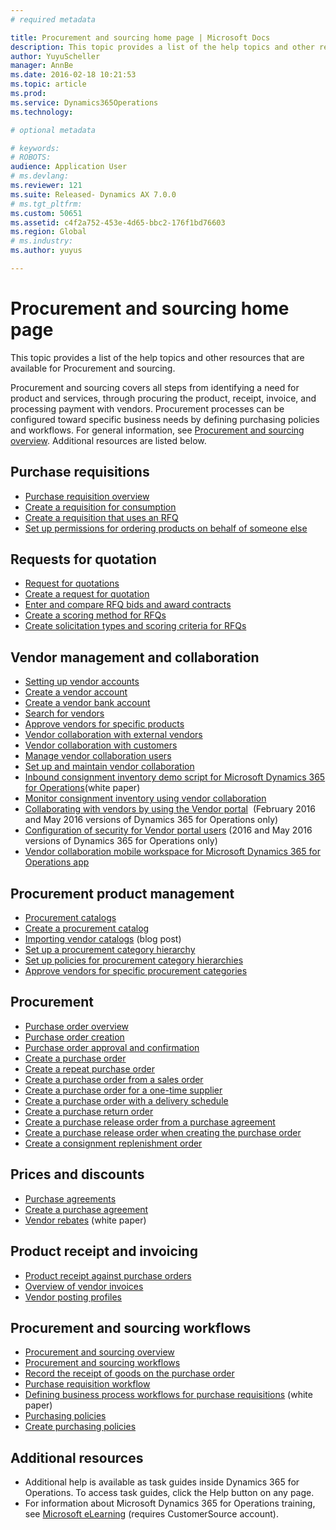 ```yaml
---
# required metadata

title: Procurement and sourcing home page | Microsoft Docs
description: This topic provides a list of the help topics and other resources that are available for Procurement and sourcing.
author: YuyuScheller
manager: AnnBe
ms.date: 2016-02-18 10:21:53
ms.topic: article
ms.prod: 
ms.service: Dynamics365Operations
ms.technology: 

# optional metadata

# keywords: 
# ROBOTS: 
audience: Application User
# ms.devlang: 
ms.reviewer: 121
ms.suite: Released- Dynamics AX 7.0.0
# ms.tgt_pltfrm: 
ms.custom: 50651
ms.assetid: c4f2a752-453e-4d65-bbc2-176f1bd76603
ms.region: Global
# ms.industry: 
ms.author: yuyus

---
```


# Procurement and sourcing home page

This topic provides a list of the help topics and other resources that are available for Procurement and sourcing.

Procurement and sourcing covers all steps from identifying a need for product and services, through procuring the product, receipt, invoice, and processing payment with vendors. Procurement processes can be configured toward specific business needs by defining purchasing policies and workflows. For general information, see [Procurement and sourcing overview](https://docs.microsoft.com/en-us/dynamics365/operations/manufacturing/procurement-sourcing/procurement-and-sourcing-overview). Additional resources are listed below.

## Purchase requisitions
-   [Purchase requisition overview](https://docs.microsoft.com/en-us/dynamics365/operations/manufacturing/procurement-sourcing/purchase-requisitions-overview)
-   [Create a requisition for consumption](http://ax.help.dynamics.com/en/wiki/create-a-requisition-for-consumption/)
-   [Create a requisition that uses an RFQ](http://ax.help.dynamics.com/en/wiki/create-a-requisition-that-uses-an-rfq/)
-   [Set up permissions for ordering products on behalf of someone else](http://ax.help.dynamics.com/en/wiki/set-up-permissions-for-ordering-products-on-behalf-of-someone-else/)

## Requests for quotation
-   [Request for quotations](https://docs.microsoft.com/en-us/dynamics365/operations/manufacturing/procurement-sourcing/request-for-quotations)
-   [Create a request for quotation](http://ax.help.dynamics.com/en/wiki/create-a-request-for-quotation/)
-   [Enter and compare RFQ bids and award contracts](http://ax.help.dynamics.com/en/wiki/enter-and-compare-rfq-bids-and-award-contracts/)
-   [Create a scoring method for RFQs](http://ax.help.dynamics.com/en/wiki/create-a-scoring-method-for-rfqs/)
-   [Create solicitation types and scoring criteria for RFQs](http://ax.help.dynamics.com/en/wiki/create-solicitation-types-and-scoring-criteria-for-rfqs/)

## Vendor management and collaboration
-   [Setting up vendor accounts](https://docs.microsoft.com/en-us/dynamics365/operations/manufacturing/procurement-sourcing/setting-up-vendor-accounts)
-   [Create a vendor account](http://ax.help.dynamics.com/en/wiki/create-a-vendor-account/)
-   [Create a vendor bank account](http://ax.help.dynamics.com/en/wiki/create-a-vendor-bank-account/)
-   [Search for vendors](http://ax.help.dynamics.com/en/wiki/search-for-vendors/)
-   [Approve vendors for specific products](http://ax.help.dynamics.com/en/wiki/approve-vendors-for-specific-products/)
-   [Vendor collaboration with external vendors](https://docs.microsoft.com/en-us/dynamics365/operations/manufacturing/procurement-sourcing/using-vendor-collaboration-to-work-with-external-vendors)
-   [Vendor collaboration with customers](https://docs.microsoft.com/en-us/dynamics365/operations/manufacturing/procurement-sourcing/using-vendor-collaboration-to-work-with-customers-in-dynamics-365-for-operations)
-   [Manage vendor collaboration users](https://docs.microsoft.com/en-us/dynamics365/operations/core/organization-administration/manage-vendor-collaboration-users)
-   [Set up and maintain vendor collaboration](https://docs.microsoft.com/en-us/dynamics365/operations/core/organization-administration/set-up-and-maintain-vendor-collaboration)
-   [Inbound consignment inventory demo script for Microsoft Dynamics 365 for Operations](https://mbs.microsoft.com/customersource/northamerica/AX/learning/documentation/white-papers/InboundConsignmentInventoryDemoScriptDynamics365Operations)(white paper)
-   [Monitor consignment inventory using vendor collaboration](http://ax.help.dynamics.com/en/wiki/monitor-consignment-inventory-using-vendor-collaboration/)
-   [Collaborating with vendors by using the Vendor portal](https://docs.microsoft.com/en-us/dynamics365/operations/manufacturing/procurement-sourcing/collaborating-with-vendors-using-the-vendor-portal)  (February 2016 and May 2016 versions of Dynamics 365 for Operations only)
-   [Configuration of security for Vendor portal users](https://docs.microsoft.com/en-us/dynamics365/operations/manufacturing/procurement-sourcing/configuring-security-for-vendor-portal-users) (2016 and May 2016 versions of Dynamics 365 for Operations only)
-   [Vendor collaboration mobile workspace for Microsoft Dynamics 365 for Operations app](https://docs.microsoft.com/en-us/dynamics365/operations/manufacturing/production-control/vendor-collaboration-mobile-workspace)

## Procurement product management
-   [Procurement catalogs](https://docs.microsoft.com/en-us/dynamics365/operations/manufacturing/procurement-sourcing/procurement-catalogs)
-   [Create a procurement catalog](http://ax.help.dynamics.com/en/wiki/create-a-procurement-catalog/)
-   [Importing vendor catalogs](https://blogs.msdn.microsoft.com/dynamicsaxscm/2016/05/25/vendor-catalogs-in-dynamics-ax/) (blog post)
-   [Set up a procurement category hierarchy](http://ax.help.dynamics.com/en/wiki/set-up-a-procurement-category-hierarchy/)
-   [Set up policies for procurement category hierarchies](http://ax.help.dynamics.com/en/wiki/set-up-policies-for-procurement-category-hierarchies/)
-   [Approve vendors for specific procurement categories](http://ax.help.dynamics.com/en/wiki/approve-vendors-for-specific-procurement-categories/)

## Procurement
-   [Purchase order overview](https://docs.microsoft.com/en-us/dynamics365/operations/manufacturing/procurement-sourcing/purchase-order-overview)
-   [Purchase order creation](https://docs.microsoft.com/en-us/dynamics365/operations/manufacturing/procurement-sourcing/purchase-order-creation)
-   [Purchase order approval and confirmation](https://docs.microsoft.com/en-us/dynamics365/operations/manufacturing/procurement-sourcing/purchase-order-approval-and-confirmation)
-   [Create a purchase order](http://ax.help.dynamics.com/en/wiki/create-a-purchase-order/)
-   [Create a repeat purchase order](http://ax.help.dynamics.com/en/wiki/create-a-repeat-purchase-order/)
-   [Create a purchase order from a sales order](http://ax.help.dynamics.com/en/wiki/create-a-purchase-order-from-a-sales-order/)
-   [Create a purchase order for a one-time supplier](http://ax.help.dynamics.com/en/wiki/create-a-purchase-order-for-a-one-time-supplier/)
-   [Create a purchase order with a delivery schedule](http://ax.help.dynamics.com/en/wiki/create-a-purchase-order-with-a-delivery-schedule/)
-   [Create a purchase return order](http://ax.help.dynamics.com/en/wiki/create-a-purchase-return-order/)
-   [Create a purchase release order from a purchase agreement](http://ax.help.dynamics.com/en/wiki/create-a-purchase-release-order-from-a-purchase-agreement/)
-   [Create a purchase release order when creating the purchase order](http://ax.help.dynamics.com/en/wiki/create-a-purchase-release-order-when-creating-the-purchase-order/)
-   [Create a consignment replenishment order](http://ax.help.dynamics.com/en/wiki/create-a-consignment-replenishment-order/)

## Prices and discounts
-   [Purchase agreements](https://docs.microsoft.com/en-us/dynamics365/operations/financials/accounts-payable/purchase-agreements)
-   [Create a purchase agreement](http://ax.help.dynamics.com/en/wiki/create-a-purchase-agreement/)
-   [Vendor rebates](https://mbs.microsoft.com/customersource/northamerica/AX/learning/documentation/white-papers/Vendor_rebates) (white paper)

## Product receipt and invoicing
-   [Product receipt against purchase orders](https://docs.microsoft.com/en-us/dynamics365/operations/manufacturing/procurement-sourcing/product-receipt-against-purchase-orders)
-   [Overview of vendor invoices](https://docs.microsoft.com/en-us/dynamics365/operations/financials/accounts-payable/vendor-invoices-overview)
-   [Vendor posting profiles](https://docs.microsoft.com/en-us/dynamics365/operations/financials/accounts-payable/vendor-posting-profiles)

## Procurement and sourcing workflows
-   [Procurement and sourcing overview](https://docs.microsoft.com/en-us/dynamics365/operations/manufacturing/procurement-sourcing/procurement-and-sourcing-overview)
-   [Procurement and sourcing workflows](https://docs.microsoft.com/en-us/dynamics365/operations/manufacturing/procurement-sourcing/procurement-and-sourcing-workflows)
-   [Record the receipt of goods on the purchase order](http://ax.help.dynamics.com/en/wiki/record-receipt-of-goods-on-a-purchase-order/)
-   [Purchase requisition workflow](https://docs.microsoft.com/en-us/dynamics365/operations/manufacturing/procurement-sourcing/purchase-requisition-workflow)
-   [Defining business process workflows for purchase requisitions](https://mbs.microsoft.com/customersource/Global/AX/learning/documentation/white-papers/Defining_business_process_workflows_for_purchase_requisitions) (white paper)
-   [Purchasing policies](https://docs.microsoft.com/en-us/dynamics365/operations/manufacturing/procurement-sourcing/about-purchasing-policies)
-   [Create purchasing policies](http://ax.help.dynamics.com/en/wiki/create-purchasing-policies/)

## Additional resources
-   Additional help is available as task guides inside Dynamics 365 for Operations. To access task guides, click the Help button on any page.
-   For information about Microsoft Dynamics 365 for Operations training, see [Microsoft eLearning](https://mbs2.microsoft.com/members/elearning/dynamicstrainingcert.aspx) (requires CustomerSource account).


